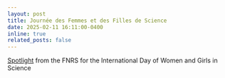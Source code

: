 ```yaml
---
layout: post
title: Journée des Femmes et des Filles de Science
date: 2025-02-11 16:11:00-0400
inline: true
related_posts: false
---
```


<a href="https://www.frs-fnrs.be/fr/l-actualite-fnrs/3757-chercheuse-en-2025-des-obstacles-et-des-progres/#margaux_geuzaine">Spotlight</a> from the FNRS for the International Day of Women and Girls in Science


